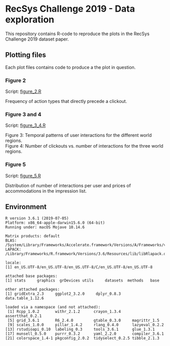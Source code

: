 # RecSys Challenge 2019 - Data exploration

This repository contains R-code to reproduce the plots in the RecSys Challenge 2019 dataset paper.

## Plotting files

Each plot files contains code to produce a the plot in question.

### Figure 2
Script: [figure_2.R](figure_2.R)  

Frequency of action types that directly precede a clickout.

### Figure 3 and 4
Script: [figure_3_4.R](figure_3_4.R)  

Figure 3: Temporal patterns of user interactions for the different world regions.   
Figure 4: Number of clickouts vs. number of interactions for the three world regions.  

### Figure 5
Script: [figure_5.R](figure_5.R)  

Distribution of number of interactions per user and prices of accommodations in the impression list.  


## Environment

    R version 3.6.1 (2019-07-05)
    Platform: x86_64-apple-darwin15.6.0 (64-bit)
    Running under: macOS Mojave 10.14.6
    
    Matrix products: default
    BLAS:   /System/Library/Frameworks/Accelerate.framework/Versions/A/Frameworks/vecLib.framework/Versions/A/libBLAS.dylib
    LAPACK: /Library/Frameworks/R.framework/Versions/3.6/Resources/lib/libRlapack.dylib
    
    locale:
    [1] en_US.UTF-8/en_US.UTF-8/en_US.UTF-8/C/en_US.UTF-8/en_US.UTF-8
    
    attached base packages:
    [1] stats     graphics  grDevices utils     datasets  methods   base     
    
    other attached packages:
    [1] gridExtra_2.3     ggplot2_3.2.0     dplyr_0.8.3       data.table_1.12.6
    
    loaded via a namespace (and not attached):
     [1] Rcpp_1.0.2       withr_2.1.2      crayon_1.3.4     assertthat_0.2.1
     [5] grid_3.6.1       R6_2.4.0         gtable_0.3.0     magrittr_1.5    
     [9] scales_1.0.0     pillar_1.4.2     rlang_0.4.0      lazyeval_0.2.2  
    [13] rstudioapi_0.10  labeling_0.3     tools_3.6.1      glue_1.3.1      
    [17] munsell_0.5.0    purrr_0.3.2      yaml_2.2.0       compiler_3.6.1  
    [21] colorspace_1.4-1 pkgconfig_2.0.2  tidyselect_0.2.5 tibble_2.1.3

